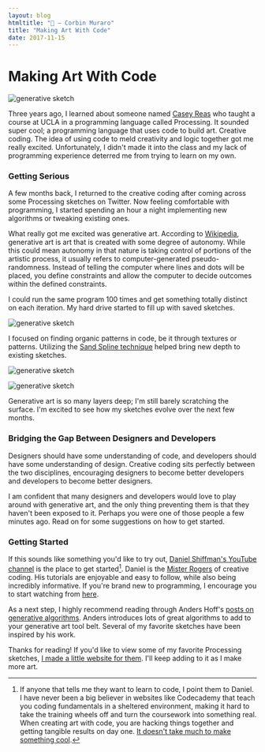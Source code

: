```yaml
---
layout: blog
htmltitle: "🎨 — Corbin Muraro"
title: "Making Art With Code"
date: 2017-11-15
---
```


# Making Art With Code

![generative sketch]({{site.baseurl}}/images/blog-images/generative-images/1.png)

Three years ago, I learned about someone named [Casey Reas](https://en.wikipedia.org/wiki/C.E.B._Reas) who taught a course at UCLA in a programming language called Processing. It sounded super cool; a programming language that uses code to build art. Creative coding. The idea of using code to meld creativity and logic together got me really excited. Unfortunately, I didn't made it into the class and my lack of programming experience deterred me from trying to learn on my own.

### Getting Serious

A few months back, I returned to the creative coding after coming across some Processing sketches on Twitter. Now feeling comfortable with programming, I started spending an hour a night implementing new algorithms or tweaking existing ones.

What really got me excited was generative art. According to [Wikipedia](https://en.wikipedia.org/wiki/Generative_art), generative art is art that is created with some degree of autonomy. While this could mean autonomy in that nature is taking control of portions of the artistic process, it usually refers to computer-generated pseudo-randomness. Instead of telling the computer where lines and dots will be placed, you define constraints and allow the computer to decide outcomes within the defined constraints.

I could run the same program 100 times and get something totally distinct on each iteration. My hard drive started to fill up with saved sketches.

![generative sketch]({{site.baseurl}}/images/blog-images/generative-images/4.png)

I focused on finding organic patterns in code, be it through textures or patterns. Utilizing the [Sand Spline technique](http://inconvergent.net/generative/sand-spline/) helped bring new depth to existing sketches. 

![generative sketch]({{site.baseurl}}/images/blog-images/generative-images/2b.png)

![generative sketch]({{site.baseurl}}/images/blog-images/generative-images/3.png)

Generative art is so many layers deep; I'm still barely scratching the surface. I'm excited to see how my sketches evolve over the next few months.

### Bridging the Gap Between Designers and Developers

Designers should have some understanding of code, and developers should have some understanding of design. Creative coding sits perfectly between the two disciplines, encouraging designers to become better developers and developers to become better designers.

I am confident that many designers and developers would love to play around with generative art, and the only thing preventing them is that they haven't been exposed to it. Perhaps you were one of those people a few minutes ago. Read on for some suggestions on how to get started.

### Getting Started

If this sounds like something you'd like to try out, [Daniel Shiffman's YouTube channel](https://www.youtube.com/channel/UCvjgXvBlbQiydffZU7m1_aw) is the place to get started[^1]. Daniel is the [Mister Rogers](https://twitter.com/johnmaeda/status/881146154054029313) of creative coding. His tutorials are enjoyable and easy to follow, while also being incredibly informative. If you're brand new to programming, I encourage you to start watching from [here](https://www.youtube.com/watch?v=8j0UDiN7my4).

As a next step, I highly recommend reading through Anders Hoff's [posts on generative algorithms](http://inconvergent.net/generative/). Anders introduces lots of great algorithms to add to your generative art tool belt. Several of my favorite sketches have been inspired by his work.

Thanks for reading! If you'd like to view some of my favorite Processing sketches, [I made a little website for them](http://art.corbinmuraro.com). I'll keep adding to it as I make more art.

[^1]: If anyone that tells me they want to learn to code, I point them to Daniel. I have never been a big believer in websites like Codecademy that teach you coding fundamentals in a sheltered environment, making it hard to take the training wheels off and turn the coursework into something real. When creating art with code, you are hacking things together and getting tangible results on day one. [It doesn't take much to make something cool](https://www.youtube.com/watch?v=m9joBLOZVEo).
